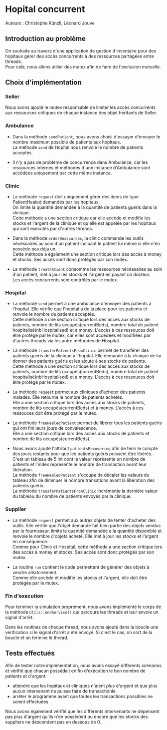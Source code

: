 # Hopital concurrent

Auteurs : Christophe Künzli, Léonard Jouve

## Introduction au problème

On souhaite au travers d'une application de gestion d'inventaire pour des hopitaux gérer des accès concurrents à des ressources partagées entre threads. \
Pour celà, nous allons utilier des mutex afin de faire de l'exclusion mutuelle.

## Choix d'implémentation

### Seller
Nous avons ajouté le mutex responsable de limiter les accès concurrents aux ressources critiques de chaque instance des objet héritants de Seller. 

### Ambulance
- Dans la méthode `sendPatient`, nous avons choisi d'essayer d'envoyer le nombre maximum possible de patients aux hopitaux. \
La méthode `send` de Hopital nous renvoie le nombre de patients acceptés.

- Il n'y a pas de problème de concurrence dans Ambulance, car les ressources internes et méthodes d'une instance d'Ambulance sont accédées uniquement par cette même instance.

### Clinic
- La méthode `request` doit uniquement gérer des items de type PatientHealed demandés par les hopitaux. \
On limite la quantité demandée à la quantité de patients guéris dans la clinique. \
Cette méthode a une section critique car elle accède et modifie les stocks et l'argent de la clinique et qu'elle est appelée par les hopitaux qui sont executés par d'autres threads.

- Dans la méthode `orderRessources`, la clinic commande les outils nécéssaires au soin d'un patient incluant le patient lui même si elle n'en possède pas déja un. \
Cette méthode a également une section critique lors des accès à money et stocks. Ses accès sont donc protégés par son mutex.

- La méthode `treatPatient` consomme les ressources nécéssaires au soin d'un patient, met à jour les stocks et l'argent en payant un docteur. \
Les accès concurrents sont contrôlés par le mutex.

### Hospital
- La méthode `send` permet à une ambulance d'envoyer des patients à l'hopital. Elle vérifie que l'hopital a de la place pour les patients et renvoie le nombre de patients acceptés. \
Cette méthode a une section critique lors des accès aux stocks de patients, nombre de lits occupés(currentBeds), nombre total de patient hospitalisé(nbHospitalised) et à money. L'accès à ces ressouces doit être protégé par le mutex, 
car elles sont accédées et modifiées par d'autres threads via les autre méthodes de Hospital.

- La méthode `transferPatientsFromClinic` permet de transférer des patients guéris de la clinique à l'hopital. Elle demande à la clinique de lui donner des patients guéris et les ajoute à ses stocks de patients. \
Cette méthode a une section critique lors des accès aux stocks de patients, nombre de lits occupés(currentBeds), nombre total de patient hospitalisé(nbHospitalised) et à money. L'accès à ces ressouces doit être protégé par le mutex.

- La méthode `request` permet aux cliniques d'acheter des patients malades. Elle retourne le nombre de patients achetés. \
Elle a une section critique lors des accès aux stocks de patients, nombre de lits occupés(currentBeds) et à money. L'accès à ces ressouces doit être protégé par le mutex.

- La méthode `freeHealedPatient` permet de libérer tous les patients guéris qui ont fini leurs jours de convalescence. \
Elle a une section critique lors des accès aux stocks de patients et nombre de lits occupés(currentBeds).

- Nous avons ajouté l'attribut `patientsRecovering` afin de tenir le compte des jours restants pour que les patients guéris puissent être libérés. C'est un tableau de 5 int dont la valeur représente un nombre de patients et l'index représente le nombre de transaction avant leur libération.\
La méthode `freeHealedPatient` s'occupe de décaler les valeurs du tableau afin de diminuer le nombre transations avant la libération des patients guéris. \
La méthode `transferPatientsFromClinic` incrémente la dernière valeur du tableau du nombre de patients envoyés par la clinique.

### Supplier
- La méthode `request` permet aux autres objets de tenter d'acheter des outils. Elle vérifie que l'objet demandé fait bien partie des objets vendus par le fournisseur, limite la quantité demandée à la quantité disponible 
et renvoie le nombre d'objets acheté. Elle met à jour les stocks et l'argent en conséquence. \
Comme pour Clinic et Hospital, cette méthode a une section critique lors des accès à money et stocks. Ses accès sont donc protégés par son mutex.

- La routine `run` contient le code permettant de générer des objets à vendre aléatoirement. \
Comme elle accède et modifie les stocks et l'argent, elle doit être protégée par le mutex.

### Fin d'execution

Pour terminer la simulation proprement, nous avons implémenté le corps de la méthode `Utils::endService()` qui parcours les threads et leur envoie un signal d'arrêt.

Dans les routines de chaque thread, nous avons ajouté dans la boucle une vérification si le signal d'arrêt a été envoyé. Si c'est le cas, on sort de la boucle et on termine le thread.

## Tests effectués

Afin de tester notre implémentation, nous avons essayé différents scénarios et vérifié que chacun possédait en fin d'exécution le bon nombre de patients et d'argent:
- attendre que les hopitaux et cliniques n'aient plus d'argent et que plus aucun intervenant ne puisse faire de transactionle
- arrêter le programme avant que toutes les transactions possibles ne soient effectuées

Nous avons également vérifié que les différents intervenants ne dépensent pas plus d'argent qu'ils n'en possèdent ou encore que les stocks des suppliers ne descendent pas en dessous de 0.